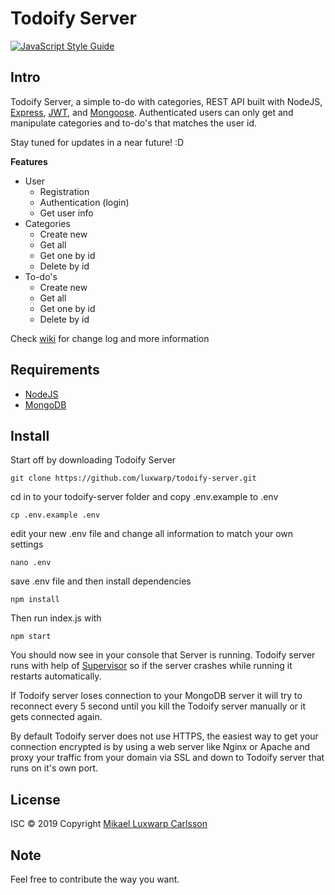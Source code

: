 # Todoify Server

[![JavaScript Style Guide](https://img.shields.io/badge/code_style-standard-brightgreen.svg)](https://standardjs.com)

## Intro

Todoify Server, a simple to-do with categories, REST API built with NodeJS, [Express](https://github.com/expressjs/express/), [JWT](https://github.com/auth0/node-jsonwebtoken), and [Mongoose](https://github.com/Automattic/mongoose).
Authenticated users can only get and manipulate categories and to-do's that matches the user id.

Stay tuned for updates in a near future! :D

**Features** 
* User
  * Registration
  * Authentication (login)
  * Get user info
* Categories
  * Create new
  * Get all
  * Get one by id
  * Delete by id
* To-do's
  * Create new
  * Get all
  * Get one by id
  * Delete by id

Check [wiki](https://github.com/luxwarp/todoify-server/wiki) for change log and more information

## Requirements

* [NodeJS](https://nodejs.org/en/)
* [MongoDB](https://www.mongodb.com/)

## Install

Start off by downloading Todoify Server

```
git clone https://github.com/luxwarp/todoify-server.git
```

cd in to your todoify-server folder and copy .env.example to .env 

```
cp .env.example .env
```

edit your new .env file and change all information to match your own settings

```
nano .env 
```

save .env file and then install dependencies

```
npm install
``` 

Then run index.js with

```
npm start
```

You should now see in your console that Server is running. Todoify server runs with help of [Supervisor](https://github.com/petruisfan/node-supervisor) so if the server crashes while running it restarts automatically.

If Todoify server loses connection to your MongoDB server it will try to reconnect every 5 second until you kill the Todoify server manually or it gets connected again.

By default Todoify server does not use HTTPS, the easiest way to get your connection encrypted is by using a web server like Nginx or Apache and proxy your traffic from your domain via SSL and down to Todoify server that runs on it's own port.


## License

ISC © 2019 Copyright [Mikael Luxwarp Carlsson](https://luxwarp.info)

## Note

Feel free to contribute the way you want.